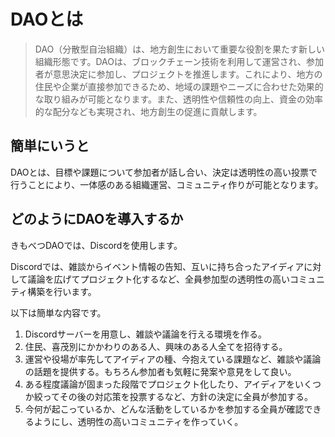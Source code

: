 # DAOとは
> DAO（分散型自治組織）は、地方創生において重要な役割を果たす新しい組織形態です。DAOは、ブロックチェーン技術を利用して運営され、参加者が意思決定に参加し、プロジェクトを推進します。これにより、地方の住民や企業が直接参加できるため、地域の課題やニーズに合わせた効果的な取り組みが可能となります。また、透明性や信頼性の向上、資金の効率的な配分なども実現され、地方創生の促進に貢献します。

## 簡単にいうと
DAOとは、目標や課題について参加者が話し合い、決定は透明性の高い投票で行うことにより、一体感のある組織運営、コミュニティ作りが可能となります。

## どのようにDAOを導入するか
きもべつDAOでは、Discordを使用します。

Discordでは、雑談からイベント情報の告知、互いに持ち合ったアイディアに対して議論を広げてプロジェクト化するなど、全員参加型の透明性の高いコミュニティ構築を行います。

以下は簡単な内容です。

1. Discordサーバーを用意し、雑談や議論を行える環境を作る。
2. 住民、喜茂別にかかわりのある人、興味のある人全てを招待する。
3. 運営や役場が率先してアイディアの種、今抱えている課題など、雑談や議論の話題を提供する。もちろん参加者も気軽に発案や意見をして良い。
4. ある程度議論が固まった段階でプロジェクト化したり、アイディアをいくつか絞ってその後の対応策を投票するなど、方針の決定に全員が参加する。
5. 今何が起こっているか、どんな活動をしているかを参加する全員が確認できるようにし、透明性の高いコミュニティを作っていく。